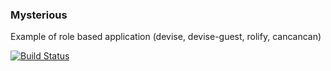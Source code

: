 ### Mysterious

Example of role based application  (devise, devise-guest, rolify, cancancan)

[![Build Status](https://travis-ci.org/andrzejsliwa/mysterious.svg)](https://travis-ci.org/andrzejsliwa/mysterious)


